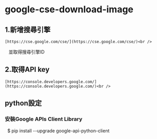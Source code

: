 # google-cse-download-image
## 1.新增搜尋引擎
    [https://cse.google.com/cse/](https://cse.google.com/cse/)<br />
    並取得搜尋引擎ID
## 2.取得API key
    [https://console.developers.google.com/](https://console.developers.google.com/)<br />

## python設定
### 安裝Google APIs Client Library
    $ pip install --upgrade google-api-python-client
